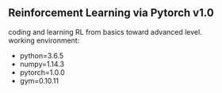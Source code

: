 ## Reinforcement Learning via Pytorch v1.0

coding and learning RL from basics toward advanced level.  
working environment: 
* python=3.6.5
* numpy=1.14.3
* pytorch=1.0.0
* gym=0.10.11 

